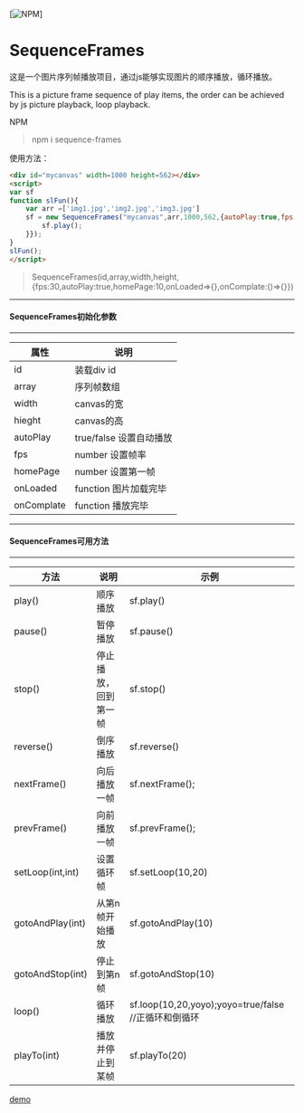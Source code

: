 [![NPM](https://nodei.co/npm/sequence-frames.png?compact=true)]

# SequenceFrames
这是一个图片序列帧播放项目，通过js能够实现图片的顺序播放，循环播放。

This is a picture frame sequence of play items, the order can be achieved by js picture playback, loop playback.

NPM

>npm i sequence-frames


使用方法：
```html
<div id="mycanvas" width=1000 height=562></div>
<script>
var sf
function slFun(){
	var arr =['img1.jpg','img2.jpg','img3.jpg']
	sf = new SequenceFrames("mycanvas",arr,1000,562,{autoPlay:true,fps:10,onLoaded:()=>{
		sf.play();
	}});
}
slFun();
</script>
```
>SequenceFrames(id,array,width,height,{fps:30,autoPlay:true,homePage:10,onLoaded=>{},onComplate:()=>{}})
----
#### SequenceFrames初始化参数
----
| 属性 | 说明 |
|---|---|
| id| 装载div id | 
| array| 序列帧数组 | 
| width| canvas的宽 | 
| hieght| canvas的高 | 
| autoPlay| true/false 设置自动播放 | 
| fps| number 设置帧率 | 
| homePage| number 设置第一帧 | 
| onLoaded| function 图片加载完毕 | 
| onComplate| function 播放完毕 | 

----
#### SequenceFrames可用方法
----
| 方法 | 说明 | 示例|
|---|---|---|
| play() | 顺序播放 | sf.play()|
| pause() | 暂停播放 | sf.pause()|
| stop() | 停止播放，回到第一帧 | sf.stop()|
| reverse() | 倒序播放 | sf.reverse()|
| nextFrame() | 向后播放一帧 | sf.nextFrame();|
| prevFrame() | 向前播放一帧 | sf.prevFrame(); |
| setLoop(int,int) | 设置循环帧 |sf.setLoop(10,20)|
| gotoAndPlay(int) | 从第n帧开始播放 | sf.gotoAndPlay(10)|
| gotoAndStop(int) | 停止到第n帧 | sf.gotoAndStop(10)|
| loop() | 循环播放 | sf.loop(10,20,yoyo);yoyo=true/false //正循环和倒循环|
| playTo(int) | 播放并停止到某帧 | sf.playTo(20)|


[demo](http://002301.github.io/SequenceFrames/)

